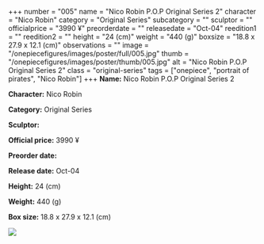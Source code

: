 +++
number = "005"
name = "Nico Robin P.O.P Original Series 2"
character = "Nico Robin"
category = "Original Series"
subcategory = ""
sculptor = ""
officialprice = "3990 ¥"
preorderdate = ""
releasedate = "Oct-04"
reedition1 = ""
reedition2 = ""
height = "24 (cm)"
weight = "440 (g)"
boxsize = "18.8 x 27.9 x 12.1 (cm)"
observations = ""
image = "/onepiecefigures/images/poster/full/005.jpg"
thumb = "/onepiecefigures/images/poster/thumb/005.jpg"
alt = "Nico Robin P.O.P Original Series 2"
class = "original-series"
tags = ["onepiece", "portrait of pirates",  "Nico Robin"]
+++
**Name:** Nico Robin P.O.P Original Series 2

**Character:** Nico Robin

**Category:** Original Series 

**Sculptor:** 

**Official price:** 3990 ¥

**Preorder date:** 

**Release date:** Oct-04

**Height:** 24 (cm)

**Weight:** 440 (g)

**Box size:** 18.8 x 27.9 x 12.1 (cm)

<img src="/onepiecefigures/images/poster/thumb/005.jpg">